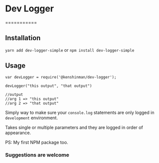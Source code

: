 # Dev Logger

===========

## Installation

`yarn add dev-logger-simple` or `npm install dev-logger-simple`

## Usage

```
var devLogger = require('@kenshinman/dev-logger');

devLogger("this output", "that output")

//output
//arg 1 => "this output"
//arg 2 => "that output"
```

Simply way to make sure your `console.log` statements are only logged in `development` environment.

Takes single or multiple parameters and they are logged in order of appearance.

PS: My first NPM package too.

### Suggestions are welcome

